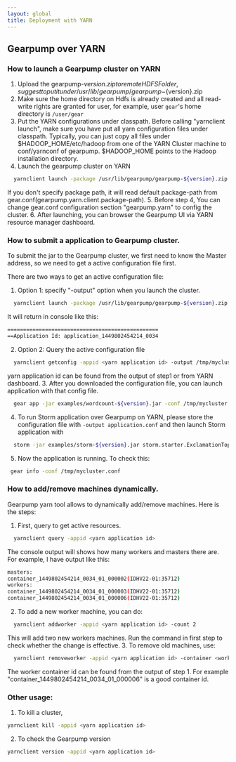 ```yaml
---
layout: global
title: Deployment with YARN
---
```

## Gearpump over YARN

### How to launch a Gearpump cluster on YARN

1. Upload the gearpump-${version}.zip to remote HDFS Folder, suggest to put it under /usr/lib/gearpump/gearpump-${version}.zip
2. Make sure the home directory on Hdfs is already created and all read-write rights are granted for user, for example, user ```gear```'s home directory is ```/user/gear```
3. Put the YARN configurations under classpath.
  Before calling "yarnclient launch", make sure you have put all yarn configuration files under classpath.
  Typically, you can just copy all files under $HADOOP_HOME/etc/hadoop from one of the YARN Cluster machine to conf/yarnconf of gearpump.
  $HADOOP_HOME points to the Hadoop installation directory. 
4. Launch the gearpump cluster on YARN
  ```bash
    yarnclient launch -package /usr/lib/gearpump/gearpump-${version}.zip
  ```
  If you don't specify package path, it will read default package-path from gear.conf(gearpump.yarn.client.package-path).
5. Before step 4, You can change gear.conf configuration section "gearpump.yarn" to config the cluster.
6. After launching, you can browser the Gearpump UI via YARN resource manager dashboard.

### How to submit a application to Gearpump cluster.

To submit the jar to the Gearpump cluster, we first need to know the Master address, so we need to get
a active configuration file first.

There are two ways to get an active configuration file:
1. Option 1: specify "-output" option when you launch the cluster.
  ```bash
    yarnclient launch -package /usr/lib/gearpump/gearpump-${version}.zip -output /tmp/mycluster.conf
   ```
   It will return in console like this:
   ```bash
   ================================================
   ==Application Id: application_1449802454214_0034
   ```

2. Option 2: Query the active configuration file
  ```bash
    yarnclient getconfig -appid <yarn application id> -output /tmp/mycluster.conf
  ```
  yarn application id can be found from the output of step1 or from YARN dashboard.
3. After you downloaded the configuration file, you can launch application with that config file.
  ```bash
    gear app -jar examples/wordcount-${version}.jar -conf /tmp/mycluster.conf
  ```
  
4. To run Storm application over Gearpump on YARN, please store the configuration file with `-output application.conf` 
   and then launch Storm application with
  ```bash
    storm -jar examples/storm-${version}.jar storm.starter.ExclamationTopology exclamation
  ```
  
5. Now the application is running. To check this:
  ```bash
   gear info -conf /tmp/mycluster.conf
  ```

### How to add/remove machines dynamically.

Gearpump yarn tool allows to dynamically add/remove machines. Here is the steps:
 1. First, query to get active resources.
 ```bash
   yarnclient query -appid <yarn application id>
 ```
 The console output will shows how many workers and masters there are. For example, I have output like this:
 ```bash
 masters:
 container_1449802454214_0034_01_000002(IDHV22-01:35712)
 workers:
 container_1449802454214_0034_01_000003(IDHV22-01:35712)
 container_1449802454214_0034_01_000006(IDHV22-01:35712)
 ```

 2. To add a new worker machine, you can do:
 ```bash
   yarnclient addworker -appid <yarn application id> -count 2
 ```
 This will add two new workers machines. Run the command in first step to check whether the change is effective.
 3. To remove old machines, use:
 ```bash
   yarnclient removeworker -appid <yarn application id> -container <worker container id>
 ```
 The worker container id can be found from the output of step 1. For example "container_1449802454214_0034_01_000006" is a good container id.

### Other usage:
 1. To kill a cluster,
  ```bash
  yarnclient kill -appid <yarn application id>
  ```
 2. To check the Gearpump version
  ```bash
  yarnclient version -appid <yarn application id>
  ```
